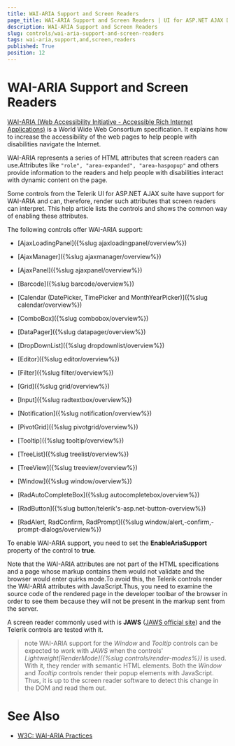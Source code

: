 ```yaml
---
title: WAI-ARIA Support and Screen Readers
page_title: WAI-ARIA Support and Screen Readers | UI for ASP.NET AJAX Documentation
description: WAI-ARIA Support and Screen Readers
slug: controls/wai-aria-support-and-screen-readers
tags: wai-aria,support,and,screen,readers
published: True
position: 12
---
```


# WAI-ARIA Support and Screen Readers


[WAI-ARIA (Web Accessibility Initiative - Accessible Rich Internet Applications)](http://www.w3.org/WAI/PF/aria-practices/) is a World Wide Web Consortium specification. It explains how to increase the accessibility of the web pages	to help people with disabilities navigate the Internet.

WAI-ARIA represents a series of HTML attributes that screen readers can use.Attributes like `"role", "area-expanded", "area-haspopup"` and others provide	information to the readers and help people with disabilities interact with dynamic content on the page.

Some controls from the Telerik UI for ASP.NET AJAX suite have support for WAI-ARIA	and can, therefore, render such attributes that screen readers can interpret.	This help article lists the controls and shows the common way of enabling these attributes.

The following controls offer WAI-ARIA support:

* [AjaxLoadingPanel]({%slug ajaxloadingpanel/overview%})

* [AjaxManager]({%slug ajaxmanager/overview%})

* [AjaxPanel]({%slug ajaxpanel/overview%})

* [Barcode]({%slug barcode/overview%})

* [Calendar (DatePicker, TimePicker and MonthYearPicker)]({%slug calendar/overview%})

* [ComboBox]({%slug combobox/overview%})

* [DataPager]({%slug datapager/overview%})

* [DropDownList]({%slug dropdownlist/overview%})

* [Editor]({%slug editor/overview%})

* [Filter]({%slug filter/overview%})

* [Grid]({%slug grid/overview%})

* [Input]({%slug radtextbox/overview%})

* [Notification]({%slug notification/overview%})

* [PivotGrid]({%slug pivotgrid/overview%})

* [Tooltip]({%slug tooltip/overview%})

* [TreeList]({%slug treelist/overview%})

* [TreeView]({%slug treeview/overview%})

* [Window]({%slug window/overview%})

* [RadAutoCompleteBox]({%slug autocompletebox/overview%})

* [RadButton]({%slug button/telerik's-asp.net-button-overview%})

* [RadAlert, RadConfirm, RadPrompt]({%slug window/alert,-confirm,-prompt-dialogs/overview%})


To enable WAI-ARIA support, you need to set the **EnableAriaSupport** property of the control to **true**.

Note that the WAI-ARIA attributes are not part of the HTML specifications and a page whose markup contains them would not validate and the browser would enter quirks mode.To avoid this, the Telerik controls render the WAI-ARIA attributes with JavaScript.Thus, you need to examine the source code of the rendered page in the developer toolbar of the browser in order to see them because they will not be present in the markup sent from the server.

A screen reader commonly used with is **JAWS** ([JAWS official site](http://www.freedomscientific.com/products/fs/jaws-product-page.asp	)) and the Telerik controls are tested with it.

>note WAI-ARIA support for the *Window* and *Tooltip* controls can be expected to work with *JAWS* when the controls' *Lightweight[RenderMode]({%slug controls/render-modes%})* is used. With it, they render with semantic HTML elements.
>Both the *Window* and *Tooltip* controls render their popup elements with JavaScript. Thus, it is up to the screen reader software to	detect this change in the DOM and read them out.
>


# See Also

 * [W3C: WAI-ARIA Practices](http://www.w3.org/WAI/PF/aria-practices/)
